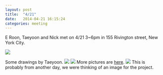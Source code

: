 ```yaml
---
layout: post
title:  "4/21"
date:   2014-04-21 16:15:24
categories: meeting
---
```


E Roon, Taeyoon and Nick met on 4/21 3~6pm in 155 Rivington street, New York City. 

<img src="https://farm6.staticflickr.com/5467/14021154681_43b8ce7c0d_z.jpg">

Some drawings by Taeyoon. 
<img src="https://farm3.staticflickr.com/2930/14044345473_22f739f365_z.jpg">
<img src="https://farm3.staticflickr.com/2896/14044344503_32258634dd_z.jpg">
More pictures are <a href="https://www.flickr.com/photos/80913365@N04/sets/
72157644382832403">here</a>.
<img src="https://farm3.staticflickr.com/2912/14001047196_81550c0379_z.jpg">
This is probably from another day, we were thinking of an image for the project. 